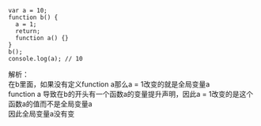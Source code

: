 ```
var a = 10;
function b() {
  a = 1;
  return;
  function a() {}
}
b();
console.log(a); // 10
```
解析：   
在b里面，如果没有定义function a那么a = 1改变的就是全局变量a  
function a 导致在b的开头有一个函数a的变量提升声明，因此a = 1改变的是这个函数a的值而不是全局变量a  
因此全局变量a没有变   